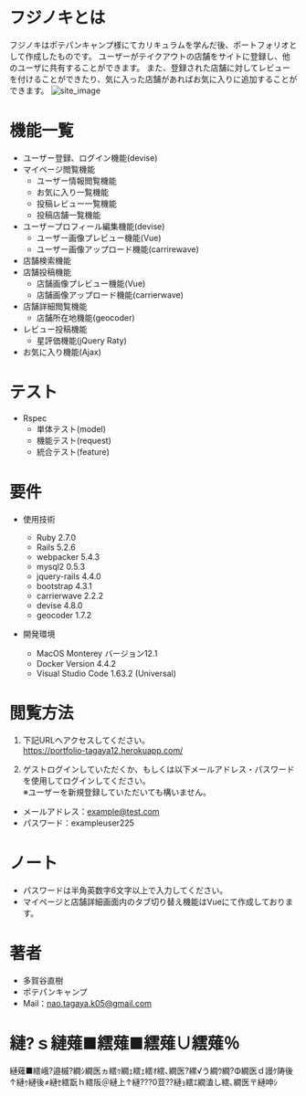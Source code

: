 # フジノキとは

フジノキはポテパンキャンプ様にてカリキュラムを学んだ後、ポートフォリオとして作成したものです。
ユーザーがテイクアウトの店舗をサイトに登録し、他のユーザに共有することができます。
また、登録された店舗に対してレビューを付けることができたり、気に入った店舗があればお気に入りに追加することができます。
![site_image](https://user-images.githubusercontent.com/79247499/158114504-7f21f163-2fc9-4d7e-8d34-b17af86bbb78.png)

# 機能一覧

* ユーザー登録、ログイン機能(devise)
* マイページ閲覧機能
  * ユーザー情報閲覧機能
  * お気に入り一覧機能
  * 投稿レビュー一覧機能
  * 投稿店舗一覧機能
* ユーザープロフィール編集機能(devise)
  * ユーザー画像プレビュー機能(Vue)
  * ユーザー画像アップロード機能(carrirewave)
* 店舗検索機能
* 店舗投稿機能
  * 店舗画像プレビュー機能(Vue)
  * 店舗画像アップロード機能(carrierwave)
* 店舗詳細閲覧機能
  * 店舗所在地機能(geocoder)
* レビュー投稿機能
  * 星評価機能(jQuery Raty)
* お気に入り機能(Ajax)

# テスト

* Rspec
  * 単体テスト(model)
  * 機能テスト(request)
  * 統合テスト(feature)


# 要件

* 使用技術
  * Ruby 2.7.0
  * Rails 5.2.6
  * webpacker 5.4.3
  * mysql2 0.5.3
  * jquery-rails 4.4.0
  * bootstrap 4.3.1
  * carrierwave 2.2.2
  * devise 4.8.0
  * geocoder 1.7.2

* 開発環境
  * MacOS Monterey バージョン12.1
  * Docker Version 4.4.2
  * Visual Studio Code 1.63.2 (Universal)

# 閲覧方法

1. 下記URLへアクセスしてください。<br>
  https://portfolio-tagaya12.herokuapp.com/

2. ゲストログインしていただくか、もしくは以下メールアドレス・パスワードを使用してログインしてください。<br>
  ※ユーザーを新規登録していただいても構いません。
  * メールアドレス：example@test.com
  * パスワード：exampleuser225

# ノート

* パスワードは半角英数字6文字以上で入力してください。
* マイページと店舗詳細画面内のタブ切り替え機能はVueにて作成しております。

# 著者

* 多賀谷直樹
* ポテパンキャンプ
* Mail：nao.tagaya.k05@gmail.com

























# 縺?ｓ縺薙■繧薙■繧薙∪繧薙％
縺薙■繧峨?邉槭?繝ｼ繝医ヵ繧ｩ繝ｪ繧ｪ繧ｵ繧､繝医?縲√う繝ｳ繝?Φ繝医ｄ謾ｹ陦後↑縺ｩ縺後≠縺ｾ繧翫ｈ繧阪＠縺上↑縺???0荳??縺ｮ繧ｴ繝溘し繧､繝医〒縺呻ｼ
